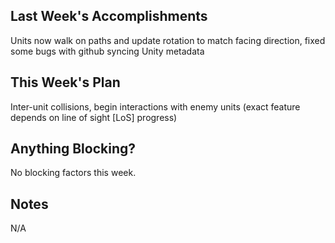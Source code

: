 ## Last Week's Accomplishments
Units now walk on paths and update rotation to match facing direction, fixed some bugs with github syncing Unity metadata 

## This Week's Plan
Inter-unit collisions, begin interactions with enemy units (exact feature depends on line of sight [LoS] progress)

## Anything Blocking?
No blocking factors this week.

## Notes
N/A

